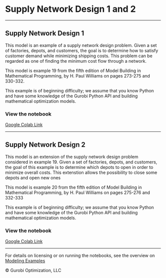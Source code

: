 # Supply Network Design 1 and 2

---
## Supply Network Design 1

This model is an example of a supply network design problem. Given a set of factories, depots, and customers, the goal is 
to determine how to satisfy customer demand while minimizing shipping costs. This problem can be regarded as one of finding 
the minimum cost flow through a network.

This model is example 19 from the fifth edition of Model Building in Mathematical Programming, by H. Paul Williams on 
pages 273-275 and 330-332.

This example is of beginning difficulty; we assume that you know Python and have some knowledge of the Gurobi Python API and 
building mathematical optimization models.

### View the notebook

[Google Colab Link](https://colab.research.google.com/github/Gurobi/modeling-examples/blob/master/supply_network_design_1_2/supply_network_design_1.ipynb)

---
## Supply Network Design 2

This model is an extension of the supply network design problem considered in example 19. Given a set of factories, 
depots, and customers, the goal of this example is to determine which depots to open in order to minimize overall costs. 
This extenstion allows the possibility to close some depots and open new ones

This model is example 20 from the fifth edition of Model Building in Mathematical Programming, by H. Paul Williams on 
pages 275-276 and 332-333

This example is of beginning difficulty; we assume that you know Python and have some knowledge of the Gurobi Python API and 
building mathematical optimization models.


### View the notebook

[Google Colab Link](https://colab.research.google.com/github/Gurobi/modeling-examples/blob/master/supply_network_design_1_2/supply_network_design_2.ipynb)


----
For details on licensing or on running the notebooks, see the overview on [Modeling Examples](../)

© Gurobi Optimization, LLC